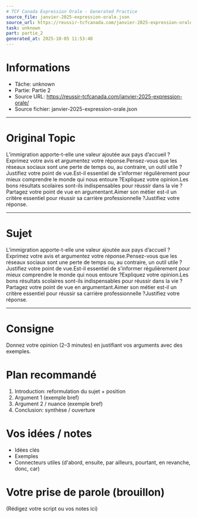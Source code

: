 ```yaml
---
# TCF Canada Expression Orale - Generated Practice
source_file: janvier-2025-expression-orale.json
source_url: https://reussir-tcfcanada.com/janvier-2025-expression-orale/
task: unknown
part: partie_2
generated_at: 2025-10-05 11:53:48
---
```


# Informations
- Tâche: unknown
- Partie: Partie 2
- Source URL: https://reussir-tcfcanada.com/janvier-2025-expression-orale/
- Source fichier: janvier-2025-expression-orale.json

---

# Original Topic
L’immigration apporte-t-elle une valeur ajoutée aux pays d’accueil ?Exprimez votre avis et argumentez votre réponse.Pensez-vous que les réseaux sociaux sont une perte de temps ou, au contraire, un outil utile ?Justifiez votre point de vue.Est-il essentiel de s’informer régulièrement pour mieux comprendre le monde qui nous entoure ?Expliquez votre opinion.Les bons résultats scolaires sont-ils indispensables pour réussir dans la vie ?Partagez votre point de vue en argumentant.Aimer son métier est-il un critère essentiel pour réussir sa carrière professionnelle ?Justifiez votre réponse.

---

# Sujet
L’immigration apporte-t-elle une valeur ajoutée aux pays d’accueil ?Exprimez votre avis et argumentez votre réponse.Pensez-vous que les réseaux sociaux sont une perte de temps ou, au contraire, un outil utile ?Justifiez votre point de vue.Est-il essentiel de s’informer régulièrement pour mieux comprendre le monde qui nous entoure ?Expliquez votre opinion.Les bons résultats scolaires sont-ils indispensables pour réussir dans la vie ?Partagez votre point de vue en argumentant.Aimer son métier est-il un critère essentiel pour réussir sa carrière professionnelle ?Justifiez votre réponse.

---
# Consigne
Donnez votre opinion (2–3 minutes) en justifiant vos arguments avec des exemples.

# Plan recommandé
1. Introduction: reformulation du sujet + position
2. Argument 1 (exemple bref)
3. Argument 2 / nuance (exemple bref)
4. Conclusion: synthèse / ouverture

# Vos idées / notes
- Idées clés
- Exemples
- Connecteurs utiles (d'abord, ensuite, par ailleurs, pourtant, en revanche, donc, car)

# Votre prise de parole (brouillon)
(Rédigez votre script ou vos notes ici)
